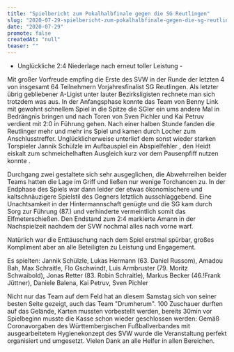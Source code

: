 ```yaml
---
title: "Spielbericht zum Pokalhalbfinale gegen die SG Reutlingen"
slug: "2020-07-29-spielbericht-zum-pokalhalbfinale-gegen-die-sg-reutlingen"
date: "2020-07-29"
promote: false
createdAt: "null"
teaser: ""
---
```

- Unglückliche 2:4 Niederlage nach erneut toller Leistung -




Mit großer Vorfreude empfing die Erste des SVW in der Runde der letzten 4 von insgesamt 64 Teilnehmern Vorjahresfinalist SG Reutlingen. Als letzter übrig gebliebener A-Ligist unter lauter Bezirksligisten rechnete man sich trotzdem was aus. In der Anfangsphase konnte das Team von Benny Link mit gewohnt schnellem Spiel in die Spitze die SGler ein ums andere Mal in Bedrängnis bringen und nach Toren von Sven Pichler und Kai Petruv verdient mit 2:0 in Führung gehen. Nach einer halben Stunde fanden die Reutlinger mehr und mehr ins Spiel und kamen durch Locher zum Anschlusstreffer. Unglücklicherweise unterlief dem sonst wieder starken Torspieler Jannik Schülzle im Aufbauspiel ein Abspielfehler , den Heidt eiskalt zum schmeichelhaften Ausgleich kurz vor dem Pausenpfiff nutzen konnte .

Durchgang zwei gestaltete sich sehr ausgeglichen, die Abwehrreihen beider Teams hatten die Lage im Griff und ließen nur wenige Torchancen zu. In der Endphase des Spiels war dann leider der etwas ökonomischere und kaltschnäuzigere Spielstil des Gegners letztlich ausschlaggebend. Eine Unachtsamkeit in der Hintermannschaft genügte und die SG kam durch Sorg zur Führung (87.) und verhinderte vermeintlich somit das Elfmeterschießen. Den Endstand zum 2:4 markierte Amann in der Nachspielzeit nachdem der SVW nochmal alles nach vorne warf.

Natürlich war die Enttäuschung nach dem Spiel erstmal spürbar, großes Kompliment aber an alle Beteiligten zu Leistung und Engagement.




Es spielten: Jannik Schülzle, Lukas Hermann (63. Daniel Russom), Amadou Bah, Max Schraitle, Flo Gschwindt, Luis Armbruster (79. Moritz Schwaibold), Jonas Retter (83. Robin Schraitle), Markus Becker (46.!Frank Jüttner), Daniele Balena, Kai Petruv, Sven Pichler



Nicht nur das Team auf dem Feld hat an diesem Samstag sich von seiner besten Seite gezeigt, auch das Team "Drumherum". 100 Zuschauer durften auf das Gelände, Karten mussten vorbestellt werden, bereits 30min vor Spielbeginn musste die Kasse schon wieder geschlossen werden: Gemäß Coronavorgaben des Württembergischen Fußballverbandes mit ausgearbeitetem Hygienekonzept des SVW wurde die Veranstaltung perfekt organisiert und umgesetzt. Vielen Dank an alle Helfer in allen Bereichen.



 
